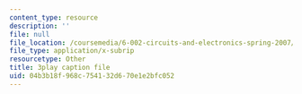 ```yaml
---
content_type: resource
description: ''
file: null
file_location: /coursemedia/6-002-circuits-and-electronics-spring-2007/04b3b18f968c754132d670e1e2bfc052_JB2HgohNHYQ.srt
file_type: application/x-subrip
resourcetype: Other
title: 3play caption file
uid: 04b3b18f-968c-7541-32d6-70e1e2bfc052
---
```

